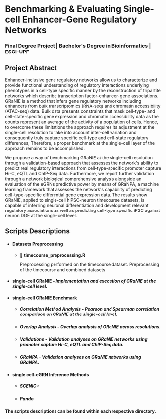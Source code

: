 # Benchmarking & Evaluating Single-cell Enhancer-Gene Regulatory Networks 

### Final Degree Project | Bachelor's Degree in Bioinformatics | ESCI-UPF

## Project Abstract

Enhancer-inclusive gene regulatory networks allow us to characterize and provide functional understanding of regulatory interactions underlying phenotypes in a cell-type specific manner by the reconstruction of tripartite networks which describe transcription factor-enhancer-gene associations. GRaNIE is a method that infers gene regulatory networks including enhancers from bulk transcriptomics (RNA-seq) and chromatin accessibility (ATAC-seq) data. Bulk data presents constraints that mask cell-type- and cell-state-specific gene expression and chromatin accessibility data as the counts represent an average of the activity of a population of cells. Hence, to overcome these limitations the approach requires its adjustment at the single-cell resolution to take into account inter-cell variation and consequently truly capture specific cell-type and cell-state regulatory differences; Therefore, a proper benchmark at the single-cell layer of the approach remains to be accomplished. 

We propose a way of benchmarking GRaNIE at the single-cell resolution through a validation-based approach that assesses the network's ability to predict real regulatory interactions from cell-type-specific promoter capture Hi-C, eQTL and ChIP-Seq data. Furthermore, we report further validation through a network biological comprehensive analysis alongside an evaluation of the eGRNs predictive power by means of GRaNPA, a machine learning framework that assesses the network's capability of  predicting cell-type-specific differential gene expression data. The results show GRaNIE, applied to single-cell hiPSC-neuron timecourse datasets, is capable of inferring neuronal differentiation and development relevant regulatory associations as well as predicting cell-type specific iPSC against neuron DGE at the single-cell level. 

## Scripts Descriptions
* #### Datasets Preprocessing
  *  :page_facing_up: **timecourse_preprocessing.R**
  
      Preprocessing performed on the timecourse dataset.
  Preprocessing of the timecourse and combined datasets 
* #### single-cell GRaNIE - *Implementation and execution of GRaNIE at the single-cell level.* 
* #### single-cell GRaNIE Benchmark
  * ##### Correlation Method Analysis - *Pearson and Spearman correlation comparison on GRaNIE at the single-cell level.*
  * ##### Overlap Analysis - *Overlap analysis of GRaNIE across resolutions.*
  * ##### Validations - *Validation analyses on GRaNIE networks using promoter capture Hi-C, eQTL and ChIP-Seq data.*
  * ##### GRaNPA - *Validation analyses on GRaNIE networks using GRaNPA.*
* #### single cell-eGRN Inference Methods
  * ##### SCENIC+
  * ##### Pando



**The scripts descriptions can be found within each respective directory.** 


